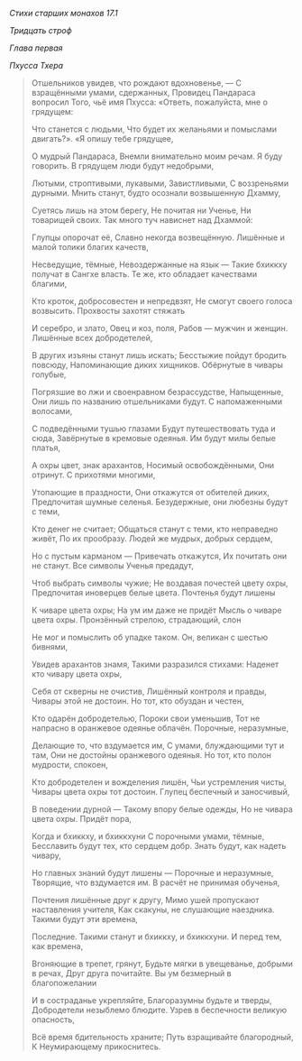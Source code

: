 *Стихи старших монахов 17\.1*

*Тридцать строф*

*Глава первая*

*Пхусса Тхера*

> Отшельников увидев, что рождают вдохновенье, —
> С взращёнными умами, сдержанных,
> Провидец Пандараса вопросил
> Того, чьё имя Пхусса:
> «Ответь, пожалуйста, мне о грядущем:
>
> Что станется с людьми,
> Что будет их желаньями и помыслами двигать?»\.
> «Я опишу тебе грядущее,
>
> О мудрый Пандараса,
> Внемли внимательно моим речам\.
> Я буду говорить\.
> В грядущем люди будут недобрыми,
>
> Лютыми, строптивыми, лукавыми,
> Завистливыми,
> С воззреньями дурными\.
> Мнить станут, будто осознали возвышенную Дхамму,
>
> Суетясь лишь на этом берегу,
> Не почитая ни Ученье,
> Ни товарищей своих\.
> Так много туч нависнет над Дхаммой:
>
> Глупцы опорочат её,
> Славно некогда возвещённую\.
> Лишённые и малой толики благих качеств,
>
> Несведущие, тёмные,
> Невоздержанные на язык —
> Такие бхиккху получат в Сангхе власть\.
> Те же, кто обладает качествами благими,
>
> Кто кроток, добросовестен и непредвзят,
> Не смогут своего голоса возвысить\.
> Прохвосты захотят стяжать
>
> И серебро, и злато,
> Овец и коз, поля,
> Рабов — мужчин и женщин\.
> Лишённые всех добродетелей,
>
> В других изъяны станут лишь искать;
> Бесстыжие пойдут бродить повсюду,
> Напоминающие диких хищников\.
> Обёрнутые в чивары голубые,
>
> Погрязшие во лжи и своенравном безрассудстве,
> Напыщенные,
> Они лишь по названию отшельниками будут\.
> С напомаженными волосами,
>
> С подведёнными тушью глазами
> Будут путешествовать туда и сюда,
> Завёрнутые в кремовые одеянья\.
> Им будут милы белые платья,
>
> А охры цвет, знак арахантов,
> Носимый освобождёнными,
> Они отринут\.
> С прихотями многими,
>
> Утопающие в праздности,
> Они откажутся от обителей диких,
> Предпочитая шумные селенья\.
> Безудержные, они любезны будут с теми,
>
> Кто денег не считает;
> Общаться станут с теми, кто неправедно живёт,
> По их прообразу\.
> Людей же мудрых, добрых сердцем,
>
> Но с пустым карманом —
> Привечать откажутся,
> Их почитать они не станут\.
> Все символы Ученья предадут,
>
> Чтоб выбрать символы чужие;
> Не воздавая почестей цвету охры,
> Предпочитая иноверцев белые цвета\.
> Почтенья будут лишены
>
> К чиваре цвета охры;
> На ум им даже не придёт
> Мысль о чиваре цвета охры\.
> Пронзённый стрелою, страдающий, слон
>
> Не мог и помыслить об упадке таком\.
> Он, великан с шестью бивнями,
>
> Увидев арахантов знамя,
> Такими разразился стихами:
> Наденет кто чивару цвета охры,
>
> Себя от скверны не очистив,
> Лишённый контроля и правды,
> Чивары этой не достоин\.
> Но тот, кто обуздан и честен,
>
> Кто одарён добродетелью,
> Пороки свои уменьшив,
> Тот не напрасно в оранжевое одеянье облачён\.
> Порочные, неразумные,
>
> Делающие то, что вздумается им,
> С умами, блуждающими тут и там,
> Они не достойны оранжевого одеянья\.
> Но тот, кто полон мудрости, спокоен,
>
> Кто добродетелен и вожделения лишён,
> Чьи устремления чисты,
> Чивары цвета охры тот достоин\.
> Глупец беспечный и заносчивый,
>
> В поведении дурной —
> Такому впору белые одежды,
> Но не чивара цвета охры\.
> Придёт пора,
>
> Когда и бхиккху, и бхиккхуни
> С порочными умами, тёмные,
> Бесславить будут тех, кто сердцем добр\.
> Знать будут, как надеть чивару,
>
> Но главных знаний будут лишены —
> Порочные и неразумные,
> Творящие, что вздумается им\.
> В расчёт не принимая обученья,
>
> Почтения лишённые друг к другу,
> Мимо ушей пропускают наставления учителя,
> Как скакуны, не слушающие наездника\.
> Такими будут эти времена,
>
> Последние\.
> Такими станут и бхиккху, и бхиккхуни\.
> И перед тем, как времена,
>
> Вгоняющие в трепет, грянут,
> Будьте мягки в увещеванье, добрыми в речах,
> Друг друга почитайте\.
> Вы ум безмерный в благопожелании
>
> И в состраданье укрепляйте,
> Благоразумны будьте и тверды,
> Добродетели незыблемо блюдите\.
> Узрев в беспечности великую опасность,
>
> Всё время бдительность храните;
> Путь взращивайте благородный,
> К Неумирающему прикоснитесь\.
